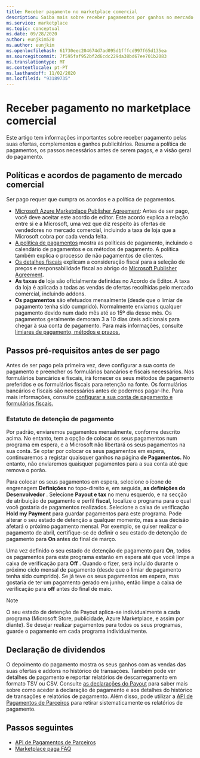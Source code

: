 ```yaml
---
title: Receber pagamento no marketplace comercial
description: Saiba mais sobre receber pagamentos por ganhos no mercado comercial - Azure Marketplace. Inclui política de pagamento, estatuto de detenção de pagamento e declarações de pagamento.
ms.service: marketplace
ms.topic: conceptual
ms.date: 09/28/2020
author: eunjkim520
ms.author: eunjkim
ms.openlocfilehash: 61730eec204674d7ad095d1fffcd997f65d135ea
ms.sourcegitcommit: 7f595faf952bf2d6cdc229da38bd67ee701b2083
ms.translationtype: MT
ms.contentlocale: pt-PT
ms.lasthandoff: 11/02/2020
ms.locfileid: "93189735"
---
```

# <a name="getting-paid-in-the-commercial-marketplace"></a>Receber pagamento no marketplace comercial

Este artigo tem informações importantes sobre receber pagamento pelas suas ofertas, complementos e ganhos publicitários. Resume a política de pagamentos, os passos necessários antes de serem pagos, e a visão geral do pagamento.

## <a name="commercial-marketplace-payout-policies-and-agreements"></a>Políticas e acordos de pagamento de mercado comercial

Ser pago requer que cumpra os acordos e a política de pagamentos.

- [Microsoft Azure Marketplace Publisher Agreement](https://go.microsoft.com/fwlink/p/?LinkID=699560): Antes de ser pago, você deve aceitar este acordo de editor. Este acordo explica a relação entre si e a Microsoft, uma vez que diz respeito às ofertas de vendedores no mercado comercial, incluindo a taxa de loja que a Microsoft cobra por cada venda feita.
- [A política de pagamentos](payout-policy-details.md) mostra as políticas de pagamento, incluindo o calendário de pagamentos e os métodos de pagamento. A política também explica o processo de não pagamentos de clientes.
- [Os detalhes fiscais](tax-details-marketplace.md) explicam a consideração fiscal para a seleção de preços e responsabilidade fiscal ao abrigo do [Microsoft Publisher Agreement](https://go.microsoft.com/fwlink/p/?LinkID=699560).
- **As taxas de** loja são oficialmente definidas no Acordo de Editor. A taxa da loja é aplicada a todas as vendas de ofertas recolhidas pelo mercado comercial, incluindo addons.
- **Os pagamentos** são efetuados mensalmente (desde que o limiar de pagamento tenha sido cumprido). Normalmente enviamos qualquer pagamento devido num dado mês até ao 15º dia desse mês. Os pagamentos geralmente demoram 3 a 10 dias úteis adicionais para chegar à sua conta de pagamento. Para mais informações, consulte [limiares de pagamento, métodos e prazos.](payment-thresholds-methods-timeframes.md)

## <a name="prerequisite-steps-before-getting-paid"></a>Passos pré-requisitos antes de ser pago

Antes de ser pago pela primeira vez, deve configurar a sua conta de pagamento e preencher os formulários bancários e fiscais necessários. Nos formulários bancários e fiscais, irá fornecer os seus métodos de pagamento preferidos e os formulários fiscais para retenção na fonte. Os formulários bancários e fiscais são necessários antes de podermos pagar-lhe. Para mais informações, consulte [configurar a sua conta de pagamento e formulários fiscais.](set-up-your-payout-account.md)

### <a name="payout-hold-status"></a>Estatuto de detenção de pagamento

Por padrão, enviaremos pagamentos mensalmente, conforme descrito acima. No entanto, tem a opção de colocar os seus pagamentos num programa em espera, e a Microsoft não libertará os seus pagamentos na sua conta. Se optar por colocar os seus pagamentos em espera, continuaremos a registar quaisquer ganhos na página **de Pagamentos.** No entanto, não enviaremos quaisquer pagamentos para a sua conta até que remova o porão.

Para colocar os seus pagamentos em espera, selecione o ícone de engrenagem **Definições** no topo-direito e, em seguida, **as definições do Desenvolvedor** . Selecione **Payout e tax** no menu esquerdo, e na secção de atribuição de pagamento e perfil **fiscal,** localize o programa para o qual você gostaria de pagamentos realizados. Selecione a caixa de verificação **Hold my Payment** para guardar pagamentos para este programa. Pode alterar o seu estado de detenção a qualquer momento, mas a sua decisão afetará o próximo pagamento mensal. Por exemplo, se quiser realizar o pagamento de abril, certifique-se de definir o seu estado de detenção de pagamento para **On** antes do final de março.

Uma vez definido o seu estado de detenção de pagamento para **On,** todos os pagamentos para este programa estarão em espera até que você limpe a caixa de verificação para **Off** . Quando o fizer, será incluído durante o próximo ciclo mensal de pagamento (desde que o limiar de pagamento tenha sido cumprido). Se já teve os seus pagamentos em espera, mas gostaria de ter um pagamento gerado em junho, então limpe a caixa de verificação para **off** antes do final de maio.

>[!Note]
> O seu estado de detenção de Payout aplica-se individualmente a cada programa (Microsoft Store, publicidade, Azure Marketplace, e assim por diante). Se desejar realizar pagamentos para todos os seus programas, guarde o pagamento em cada programa individualmente.

## <a name="payout-statements"></a>Declaração de dividendos

O depoimento do pagamento mostra os seus ganhos com as vendas das suas ofertas e addons no histórico de transações. Também pode ver detalhes de pagamento e reportar relatórios de descarregamento em formato TSV ou CSV. Consulte [as declarações do Payout](payout-statement.md) para saber mais sobre como aceder à declaração de pagamento e aos detalhes do histórico de transações e relatórios de pagamento. Além disso, pode utilizar a [API de Pagamentos de Parceiros](https://apidocs.microsoft.com/services/partnerpayouts) para retirar sistematicamente os relatórios de pagamento.

## <a name="next-steps"></a>Passos seguintes

- [API de Pagamentos de Parceiros](https://apidocs.microsoft.com/services/partnerpayouts)
- [Marketplace paga FAQ](payout-faq.md)
